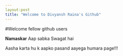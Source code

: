 ```yaml
---
layout:post
title: "Welcome to Divyansh Raina's Github"
---
```


#Welcome fellow github users


**Namaskar**
Aap sabka Swagat hai

Aasha karta hu k aapko pasand aayega humara page!!!

